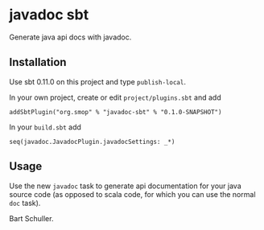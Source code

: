 # javadoc sbt

Generate java api docs with javadoc.

## Installation

Use sbt 0.11.0 on this project and type `publish-local`.

In your own project, create or edit `project/plugins.sbt` and add

    addSbtPlugin("org.smop" % "javadoc-sbt" % "0.1.0-SNAPSHOT")

In your `build.sbt` add

    seq(javadoc.JavadocPlugin.javadocSettings: _*)

## Usage

Use the new `javadoc` task to generate api documentation for your java
source code (as opposed to scala code, for which you can use the normal
`doc` task).


Bart Schuller.
